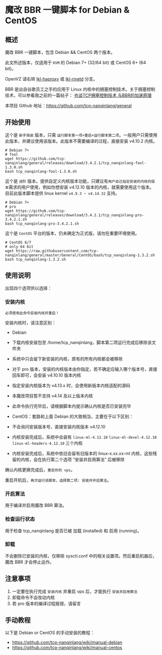 # 魔改 BBR 一键脚本 for Debian & CentOS

## 概述
魔改 BBR 一键脚本，包含 Debian && CentOS 两个版本。

此文所述版本，仅适用于 `KVM` 的 Debian 7+ (32/64 bit) 或 CentOS 6+ (64 bit)。

OpenVZ 请右转 [lkl-haproxy](https://github.com/tcp-nanqinlang/wiki/lkl-haproxy) 或 [lkl-rinetd](https://github.com/tcp-nanqinlang/wiki/lkl-rinetd) 分支。

BBR 是出自谷歌员工之手的应用于 Linux 内核中的拥塞控制技术。关于拥塞控制技术，可以参看我之前的一篇帖子： [也谈TCP拥塞控制技术 与BBR的加速原理](https://sometimesnaive.org/article/8)

本项目 Github 地址：https://github.com/tcp-nanqinlang/general


## 开始使用
这个是 `新手简装` 版本，只需 `运行脚本第一项+重启+运行脚本第二项`。一般用户只需使用此版本，并建议使用该版本。此版本不需要编译的过程，直接安装 v4.10.2 内核。
```language-bash
# Debian 7+
# fool
wget https://github.com/tcp-nanqinlang/general/releases/download/3.4.2.1/tcp_nanqinlang-fool-1.3.0.sh
bash tcp_nanqinlang-fool-1.3.0.sh
```

这个是 `进阶` 版本。提供自定义内核版本功能，只建议有`用户自己指定安装的内核的版本`需求的用户使用，例如你想安装 v4.12.10 版本的内核，就需要使用这个版本。目前此版本脚本提供 linux kernel `v4.9.3 ~ v4.14.32` 支持。
```language-bash
# Debian 7+
# pro
wget https://github.com/tcp-nanqinlang/general/releases/download/3.4.2.1/tcp_nanqinlang-pro-3.4.2.1.sh
bash tcp_nanqinlang-pro-3.4.2.1.sh
```

这个是 `CentOS` 平台的版本，仍未确定为正式版，请勿在重要环境使用。
```language-bash
# CentOS 6/7
# only 64 bit
wget https://raw.githubusercontent.com/tcp-nanqinlang/general/master/General/CentOS/bash/tcp_nanqinlang-1.3.2.sh
bash tcp_nanqinlang-1.3.2.sh
```


## 使用说明
出现四个选项供以选择：

### 安装内核
`必须使用此命令安装内核并重启！`

安装内核时，请注意区别：

- Debian
 - 下载内核安装包至 /home/tcp_nanqinlang，脚本第二项运行完成后移除该文件夹
 - 系统中只会留下新安装的内核，原有的所有内核都会被移除
 - 对于 pro 版本，安装的内核版本由你指定，若不确定应输入哪个版本号，直接回车即可，会安装 v4.10.10 版本内核
 - 指定安装内核版本为 v4.13.x 时，会使用新版本内核适配的源码
 - 本魔改项目暂不支持 v4.14 及以上版本内核
 - 此命令执行完毕后，请根据脚本内提示确认内核是否已安装完毕

- CentOS：套路和上面 Debian 的大致相当，主要在于以下区别：
 - 不会询问安装版本号，直接安装内核版本 v4.12.10
 - 内核安装完成后，系统中会装有 `linux-ml-4.12.10` `linux-ml-devel-4.12.10` `linux-ml-headers-4.12.10` 三个内核
 - 内核安装完成后，系统中依旧会留有旧版本的 linux-x.xx.xx-ml 内核，这些残留的内核，会在执行第二个选项 “安装并启用算法” 后被移除

确认内核更换完成后，`重启你的 vps`。

重启开机后，`再次运行该脚本，选择第二项: 安装并开启算法`。

### 开启算法
用于编译并启用魔改 BBR 算法。

### 检查运行状态
用于检查 tcp_nanqinlang 是否已被 加载 (installed) 和 启用 (running)。

### 卸载
不会删除已安装的内核，仅移除 sysctl.conf 中的相关设置项。然后重启机器后，魔改 BBR 才会停止运作。


## 注意事项
1. 一定要在执行完成 `安装内核` 并重启 vps 后，才能执行 `安装并启用算法`
2. 卸载命令不会改动内核
3. 若 pro 版本的编译过程报错，请留言

## 手动教程
以下是 Debian or CentOS 的手动安装的教程：
- https://github.com/tcp-nanqinlang/wiki/manual-debian
- https://github.com/tcp-nanqinlang/wiki/manual-centos
